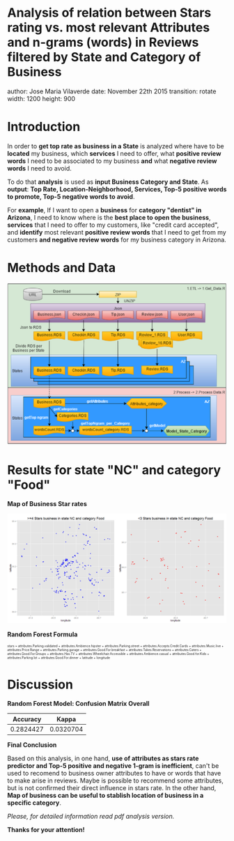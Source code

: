 Analysis of relation between Stars rating vs. most relevant Attributes and n-grams (words) in Reviews filtered by State and Category of Business
========================================================
author: Jose Maria Vilaverde
date: November 22th 2015
transition: rotate
width: 1200
height: 900

Introduction
========================================================

In order to **get top rate as business in a State** is analyzed where have to be **located** my business, which **services** I need to offer, what **positive review words** I need to be associated to my business **and** what **negative review words** I need to avoid.

To do that **analysis** is used as **input Business Category and State**. As **output**: **Top Rate, Location-Neighborhood, Services, Top-5 positive words to promote, Top-5 negative words to avoid**.

For **example**, If I want to open a **business** for **category "dentist" in Arizona**, I need to know where is the **best place to open the business**, **services** that I need to offer to my customers, like "credit card accepted", and **identify** most relevant **positive review words** that I need to get from my customers **and negative review words** for my business category in Arizona.

Methods and Data
========================================================

![alt text](MethodsAndData.png)

Results for state "NC" and category "Food"
========================================================
<style>

p#myPara{
  font-size: 0.5em;
}

</style>

**Map of Business Star rates**

![plot of chunk mapBusiness](Presentation-figure/mapBusiness-1.png) 

**Random Forest Formula**
<p id="myPara">
stars ~ attributes.Parking.validated + attributes.Ambience.hipster + 
    attributes.Parking.street + attributes.Accepts.Credit.Cards + 
    attributes.Music.live + attributes.Price.Range + attributes.Parking.garage + 
    attributes.Good.For.breakfast + attributes.Takes.Reservations + 
    attributes.Caters + attributes.Good.For.Groups + attributes.Has.TV + 
    attributes.Wheelchair.Accessible + attributes.Ambience.casual + 
    attributes.Good.for.Kids + attributes.Parking.lot + attributes.Good.For.dinner + 
    latitude + longitude
<environment: 0x0000000005fd2478>
</p>

Discussion
========================================================

**Random Forest Model: Confusion Matrix Overall**


Accuracy | Kappa
---------|-------
0.2824427 | 0.0320704

**Final Conclusion**

Based on this analysis, in one hand, **use of attributes as stars rate predictor and Top-5 positive and negative 1-gram is inefficient**, can't be used to recomend to business owner attributes to have or words that have to make arise in reviews. Maybe is possible to recommend some attributes, but is not confirmed their direct influence in stars rate. In the other hand,  **Map of business can be useful to stablish location of business in a specific category**.

_Please, for detailed information read pdf analysis version._

**Thanks for your attention!**

